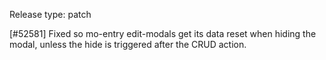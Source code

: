 Release type: patch

[#52581] Fixed so mo-entry edit-modals get its data reset when hiding the modal, unless the hide is triggered after the CRUD action.
